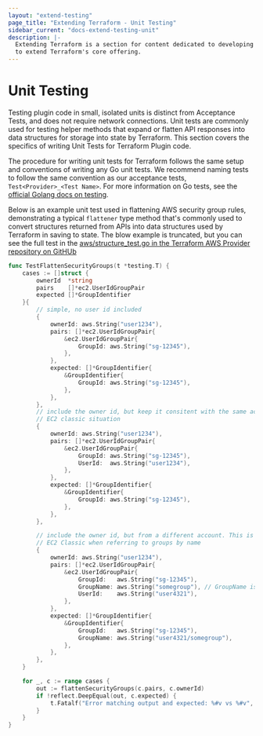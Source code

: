 ```yaml
---
layout: "extend-testing"
page_title: "Extending Terraform - Unit Testing"
sidebar_current: "docs-extend-testing-unit"
description: |-
  Extending Terraform is a section for content dedicated to developing Plugins
  to extend Terraform's core offering.
---
```


# Unit Testing

Testing plugin code in small, isolated units is distinct from Acceptance Tests,
and does not require network connections. Unit tests are commonly used for
testing helper methods that expand or flatten API responses into data structures
for storage into state by Terraform. This section covers the specifics of
writing Unit Tests for Terraform Plugin code.

The procedure for writing unit tests for Terraform follows the same setup and
conventions of writing any Go unit tests. We recommend naming tests to follow
the same convention as our acceptance tests, `Test<Provider>_<Test Name>`. For more
information on Go tests, see the [official Golang docs on testing][0]. 


Below is an example unit test used in flattening AWS security group rules,
demonstrating a typical `flattener` type method that's commonly used to convert
structures returned from APIs into data structures used by Terraform in saving
to state. The blow example is truncated, but you can see the full test in the
[aws/structure_test.go in the Terraform AWS Provider
repository on GitHUb](https://github.com/terraform-providers/terraform-provider-aws/blob/f22ae122d8407672bd38951f80a2813b8b9af683/aws/structure_test.go#L930-L1027)

```go
func TestFlattenSecurityGroups(t *testing.T) {
	cases := []struct {
		ownerId  *string
		pairs    []*ec2.UserIdGroupPair
		expected []*GroupIdentifier
	}{
		// simple, no user id included
		{
			ownerId: aws.String("user1234"),
			pairs: []*ec2.UserIdGroupPair{
				&ec2.UserIdGroupPair{
					GroupId: aws.String("sg-12345"),
				},
			},
			expected: []*GroupIdentifier{
				&GroupIdentifier{
					GroupId: aws.String("sg-12345"),
				},
			},
		},
		// include the owner id, but keep it consitent with the same account. Tests
		// EC2 classic situation
		{
			ownerId: aws.String("user1234"),
			pairs: []*ec2.UserIdGroupPair{
				&ec2.UserIdGroupPair{
					GroupId: aws.String("sg-12345"),
					UserId:  aws.String("user1234"),
				},
			},
			expected: []*GroupIdentifier{
				&GroupIdentifier{
					GroupId: aws.String("sg-12345"),
				},
			},
		},

		// include the owner id, but from a different account. This is reflects
		// EC2 Classic when referring to groups by name
		{
			ownerId: aws.String("user1234"),
			pairs: []*ec2.UserIdGroupPair{
				&ec2.UserIdGroupPair{
					GroupId:   aws.String("sg-12345"),
					GroupName: aws.String("somegroup"), // GroupName is only included in Classic
					UserId:    aws.String("user4321"),
				},
			},
			expected: []*GroupIdentifier{
				&GroupIdentifier{
					GroupId:   aws.String("sg-12345"),
					GroupName: aws.String("user4321/somegroup"),
				},
			},
		},
	}

	for _, c := range cases {
		out := flattenSecurityGroups(c.pairs, c.ownerId)
		if !reflect.DeepEqual(out, c.expected) {
			t.Fatalf("Error matching output and expected: %#v vs %#v", out, c.expected)
		}
	}
}
```

[0]: https://golang.org/pkg/testing/
